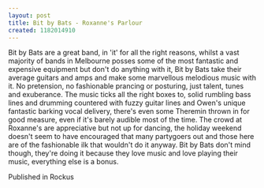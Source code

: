 ```yaml
---
layout: post
title: Bit by Bats - Roxanne's Parlour
created: 1182014910
---
```

Bit by Bats are a great band, in 'it' for all the right reasons, whilst a vast majority of bands in Melbourne posses some of the most fantastic and expensive equipment but don't do anything with it, Bit by Bats take their average guitars and amps and make some marvellous melodious music with it. No pretension, no fashionable prancing or posturing, just talent, tunes and exuberance. The music ticks all the right boxes to, solid rumbling bass lines and drumming countered with fuzzy guitar lines and Owen's unique fantastic barking vocal delivery, there's even some Theremin thrown in for good measure, even if it's barely audible most of the time. The crowd at Roxanne's are appreciative but not up for dancing, the holiday weekend doesn't seem to have encouraged that many partygoers out and those here are of the fashionable ilk that wouldn't do it anyway. Bit by Bats don't mind though, they're doing it because they love music and love playing their music, everything else is a bonus.
<p>Published in Rockus</p>
